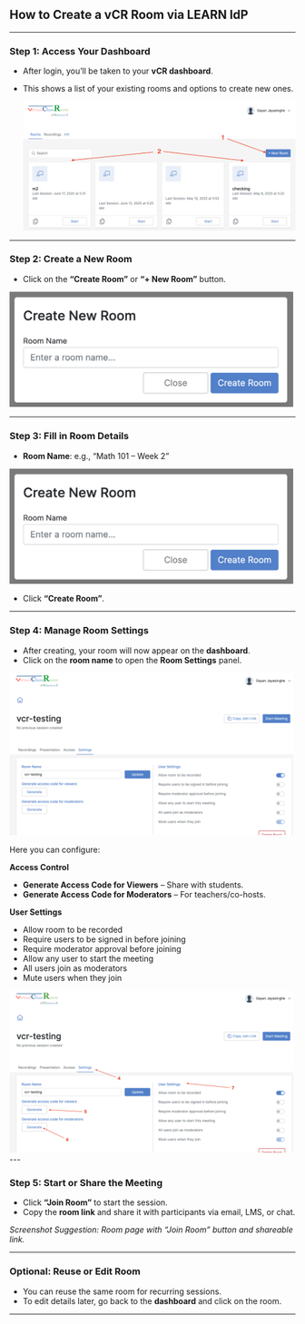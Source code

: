 ##  **How to Create a vCR Room via LEARN IdP**

---

###  **Step 1: Access Your Dashboard**

* After login, you’ll be taken to your **vCR dashboard**.
* This shows a list of your existing rooms and options to create new ones.

  <img src="https://github.com/LEARN-LK/VCR/blob/main/img/createroom-01.png" alt="image" style="max-width: 100%;width: 500px;">

---

###  **Step 2: Create a New Room**

* Click on the **“Create Room”** or **“+ New Room”** button.

<img src="https://github.com/LEARN-LK/VCR/blob/main/img/createroom-02.png" alt="image" style="max-width: 100%;width: 500px;">

---

###  **Step 3: Fill in Room Details**

* **Room Name**: e.g., “Math 101 – Week 2”


 <img src="https://github.com/LEARN-LK/VCR/blob/main/img/createroom-02.png" alt="image" style="max-width: 100%;width: 500px;">

* Click **“Create Room”**.

---

###  **Step 4: Manage Room Settings**

* After creating, your room will now appear on the **dashboard**.
* Click on the **room name** to open the **Room Settings** panel.

 <img src="https://github.com/LEARN-LK/VCR/blob/main/img/createroom-03.png" alt="image" style="max-width: 100%;width: 500px;">

Here you can configure:

 **Access Control**

* **Generate Access Code for Viewers** – Share with students.
* **Generate Access Code for Moderators** – For teachers/co-hosts.

 **User Settings**

*  Allow room to be recorded
*  Require users to be signed in before joining
*  Require moderator approval before joining
*  Allow any user to start the meeting
*  All users join as moderators
*  Mute users when they join

<img src="https://github.com/LEARN-LK/VCR/blob/main/img/createroom-04.png" alt="image" style="max-width: 100%;width: 500px;">
---

###  **Step 5: Start or Share the Meeting**

* Click **“Join Room”** to start the session.
* Copy the **room link** and share it with participants via email, LMS, or chat.

 *Screenshot Suggestion: Room page with “Join Room” button and shareable link.*

---

###  **Optional: Reuse or Edit Room**

* You can reuse the same room for recurring sessions.
* To edit details later, go back to the **dashboard** and click on the room.

---


